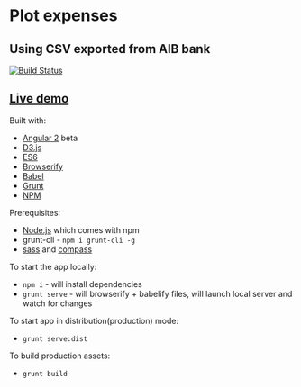 # Plot expenses
## Using CSV exported from AIB bank

[![Build Status](https://travis-ci.org/ivarprudnikov/expenses-from-csv.svg?branch=master)](https://travis-ci.org/ivarprudnikov/expenses-from-csv)

## [Live demo](http://ivarprudnikov.github.io/expenses-from-csv)

Built with:

- [Angular 2](https://angular.io/) beta
- [D3.js](https://d3js.org/)
- [ES6](http://es6-features.org/)
- [Browserify](http://browserify.org/)
- [Babel](https://babeljs.io/)
- [Grunt](http://gruntjs.com/)
- [NPM](https://www.npmjs.com/)

Prerequisites:

- [Node.js](https://nodejs.org) which comes with npm
- grunt-cli - `npm i grunt-cli -g`
- [sass](http://sass-lang.com/install) and [compass](http://compass-style.org/install/)

To start the app locally:

- `npm i` - will install dependencies
- `grunt serve` - will browserify + babelify files, will launch local server and watch for changes

To start app in distribution(production) mode:

- `grunt serve:dist`

To build production assets:

- `grunt build`






